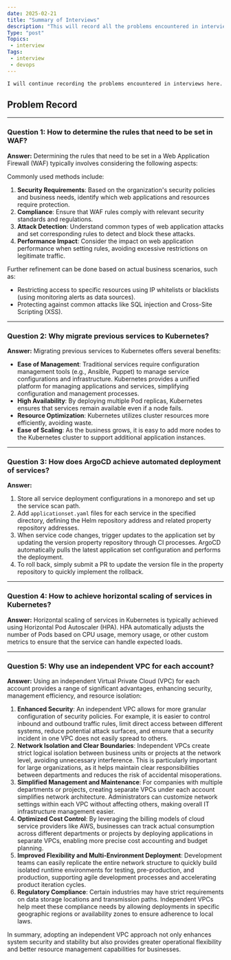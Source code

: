 ```yaml
---
date: 2025-02-21
title: "Summary of Interviews"
description: "This will record all the problems encountered in interviews."
Type: "post"
Topics:
 - interview
Tags:
 - interview
 - devops 
---
```

    I will continue recording the problems encountered in interviews here.
<!--more-->
## Problem Record

---

### Question 1: How to determine the rules that need to be set in WAF?

**Answer:** Determining the rules that need to be set in a Web Application Firewall (WAF) typically involves considering the following aspects:

Commonly used methods include:

1. **Security Requirements**: Based on the organization's security policies and business needs, identify which web applications and resources require protection.
2. **Compliance**: Ensure that WAF rules comply with relevant security standards and regulations.
3. **Attack Detection**: Understand common types of web application attacks and set corresponding rules to detect and block these attacks.
4. **Performance Impact**: Consider the impact on web application performance when setting rules, avoiding excessive restrictions on legitimate traffic.

Further refinement can be done based on actual business scenarios, such as:
- Restricting access to specific resources using IP whitelists or blacklists (using monitoring alerts as data sources).
- Protecting against common attacks like SQL injection and Cross-Site Scripting (XSS).

---

### Question 2: Why migrate previous services to Kubernetes?

**Answer:** Migrating previous services to Kubernetes offers several benefits:

- **Ease of Management**: Traditional services require configuration management tools (e.g., Ansible, Puppet) to manage service configurations and infrastructure. Kubernetes provides a unified platform for managing applications and services, simplifying configuration and management processes.
- **High Availability**: By deploying multiple Pod replicas, Kubernetes ensures that services remain available even if a node fails.
- **Resource Optimization**: Kubernetes utilizes cluster resources more efficiently, avoiding waste.
- **Ease of Scaling**: As the business grows, it is easy to add more nodes to the Kubernetes cluster to support additional application instances.

---

### Question 3: How does ArgoCD achieve automated deployment of services?

**Answer:**
1. Store all service deployment configurations in a monorepo and set up the service scan path.
2. Add `applicationset.yaml` files for each service in the specified directory, defining the Helm repository address and related property repository addresses.
3. When service code changes, trigger updates to the application set by updating the version property repository through CI processes. ArgoCD automatically pulls the latest application set configuration and performs the deployment.
4. To roll back, simply submit a PR to update the version file in the property repository to quickly implement the rollback.

---

### Question 4: How to achieve horizontal scaling of services in Kubernetes?

**Answer:** Horizontal scaling of services in Kubernetes is typically achieved using Horizontal Pod Autoscaler (HPA). HPA automatically adjusts the number of Pods based on CPU usage, memory usage, or other custom metrics to ensure that the service can handle expected loads.

---

### Question 5: Why use an independent VPC for each account?

**Answer:** Using an independent Virtual Private Cloud (VPC) for each account provides a range of significant advantages, enhancing security, management efficiency, and resource isolation:

1. **Enhanced Security**: An independent VPC allows for more granular configuration of security policies. For example, it is easier to control inbound and outbound traffic rules, limit direct access between different systems, reduce potential attack surfaces, and ensure that a security incident in one VPC does not easily spread to others.
2. **Network Isolation and Clear Boundaries**: Independent VPCs create strict logical isolation between business units or projects at the network level, avoiding unnecessary interference. This is particularly important for large organizations, as it helps maintain clear responsibilities between departments and reduces the risk of accidental misoperations.
3. **Simplified Management and Maintenance**: For companies with multiple departments or projects, creating separate VPCs under each account simplifies network architecture. Administrators can customize network settings within each VPC without affecting others, making overall IT infrastructure management easier.
4. **Optimized Cost Control**: By leveraging the billing models of cloud service providers like AWS, businesses can track actual consumption across different departments or projects by deploying applications in separate VPCs, enabling more precise cost accounting and budget planning.
5. **Improved Flexibility and Multi-Environment Deployment**: Development teams can easily replicate the entire network structure to quickly build isolated runtime environments for testing, pre-production, and production, supporting agile development processes and accelerating product iteration cycles.
6. **Regulatory Compliance**: Certain industries may have strict requirements on data storage locations and transmission paths. Independent VPCs help meet these compliance needs by allowing deployments in specific geographic regions or availability zones to ensure adherence to local laws.

In summary, adopting an independent VPC approach not only enhances system security and stability but also provides greater operational flexibility and better resource management capabilities for businesses.
